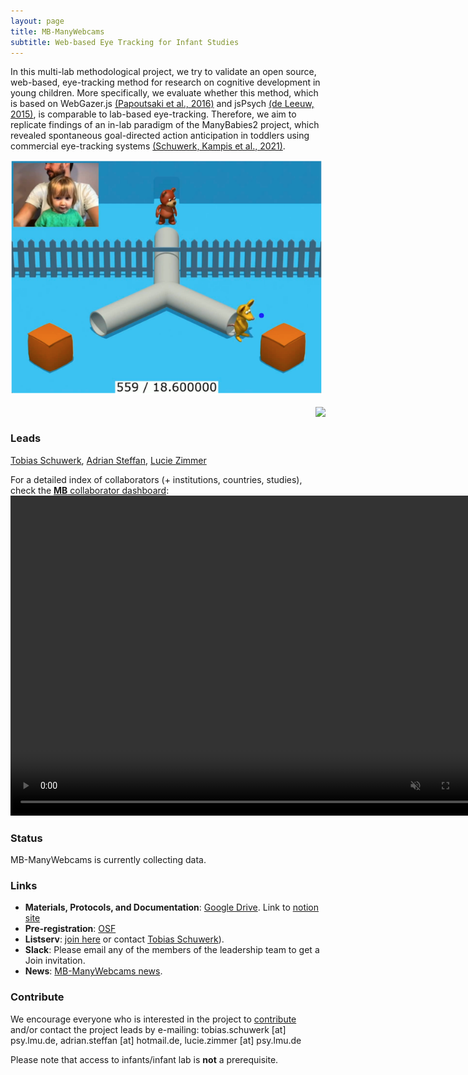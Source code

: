 ```yaml
---
layout: page
title: MB-ManyWebcams
subtitle: Web-based Eye Tracking for Infant Studies
---
```




In this multi-lab methodological project, we try to validate an open source, web-based, eye-tracking method for research on cognitive development in young children. 
More specifically, we evaluate whether this method, which is based on WebGazer.js [(Papoutsaki et al., 2016)](http://cs.brown.edu/people/apapouts/papers/ijcai2016webgazer.pdf) and jsPsych [(de Leeuw, 2015)](https://link.springer.com/article/10.3758%2Fs13428-014-0458-y), is comparable to lab-based eye-tracking. 
Therefore, we aim to replicate findings of an in-lab paradigm of the ManyBabies2 project, which revealed spontaneous goal-directed action anticipation in toddlers using commercial eye-tracking systems [(Schuwerk, Kampis et al., 2021)](https://psyarxiv.com/x4jbm/).
<br>
<!--trying this to have image below rather than next to text-->
<div class="row justify-content-around"><img src="/assets/img/manywebcams1.png" width="500"></div> 
<br>

<img style="float: right;" src="/assets/img/manywebcams_fig1_new.jpg">
<br>

### Leads
[Tobias Schuwerk](https://www.psy.lmu.de/epp/personen/wiss_ma/tobias_schuwerk/), [Adrian Steffan](https://adriansteffan.com/), [Lucie Zimmer](https://www.psy.lmu.de/epp/personen/wiss_ma/lucie_zimmer/index.html)

For a detailed index of collaborators (+ institutions, countries, studies), check the [**MB** collaborator dashboard](https://rodrigodalben.shinyapps.io/shiny_mb_map/): <video muted autoplay="autoplay" loop="loop" width="768" height="512">
    <source src="/assets/img/dashboard_studies.mp4" type="video/mp4">  
    </video>

<!-- Flourish
<div class="flourish-embed flourish-map" data-src="visualisation/2520119" data-url="https://flo.uri.sh/visualisation/2520119/embed"><script src="https://public.flourish.studio/resources/embed.js"></script></div>
-->

### Status
MB-ManyWebcams is currently collecting data.  

### Links
* **Materials, Protocols, and Documentation**: [Google Drive](https://drive.google.com/drive/folders/1U33JTq1CH9sxqM1sBfGtnaAxpMNU_RLx). Link to [notion site](https://lmutom.notion.site/ManyWebcams-Overview-24e47023e9dd47fea40c1a3a472c5138)
* **Pre-registration**: [OSF](https://osf.io/smya4)
* **Listserv**: [join here](https://lists.lrz.de/mailman/listinfo/online_mb2) or contact [Tobias Schuwerk](mailto:tobias.schuwerk@psy.lmu.de)).
* **Slack**: Please email any of the members of the leadership team to get a Join invitation.
* **News**: [MB-ManyWebcams news]({{site.baseurl}}/tags/#MB-ManyWebcams).

### Contribute
We encourage everyone who is interested in the project to [contribute]({{site.baseurl}}/sign_up_log_in/) and/or contact the project leads by e-mailing: tobias.schuwerk [at] psy.lmu.de, adrian.steffan [at] hotmail.de, lucie.zimmer [at] psy.lmu.de

Please note that access to infants/infant lab is **not** a prerequisite.

<!-- ### Publications -->
